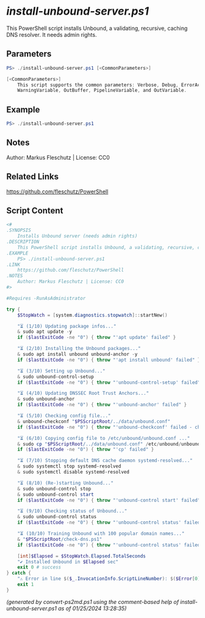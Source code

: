 *install-unbound-server.ps1*
================

This PowerShell script installs Unbound, a validating, recursive, caching DNS resolver. It needs admin rights.

Parameters
----------
```powershell
PS> ./install-unbound-server.ps1 [<CommonParameters>]

[<CommonParameters>]
    This script supports the common parameters: Verbose, Debug, ErrorAction, ErrorVariable, WarningAction, 
    WarningVariable, OutBuffer, PipelineVariable, and OutVariable.
```

Example
-------
```powershell
PS> ./install-unbound-server.ps1

```

Notes
-----
Author: Markus Fleschutz | License: CC0

Related Links
-------------
https://github.com/fleschutz/PowerShell

Script Content
--------------
```powershell
<#
.SYNOPSIS
	Installs Unbound server (needs admin rights)
.DESCRIPTION
	This PowerShell script installs Unbound, a validating, recursive, caching DNS resolver. It needs admin rights.
.EXAMPLE
	PS> ./install-unbound-server.ps1
.LINK
	https://github.com/fleschutz/PowerShell
.NOTES
	Author: Markus Fleschutz | License: CC0
#>

#Requires -RunAsAdministrator

try {
	$StopWatch = [system.diagnostics.stopwatch]::startNew()

	"⏳ (1/10) Updating package infos..."
	& sudo apt update -y
	if ($lastExitCode -ne "0") { throw "'apt update' failed" }

	"⏳ (2/10) Installing the Unbound packages..."
	& sudo apt install unbound unbound-anchor -y
	if ($lastExitCode -ne "0") { throw "'apt install unbound' failed" }

	"⏳ (3/10) Setting up Unbound..."
	& sudo unbound-control-setup
	if ($lastExitCode -ne "0") { throw "'unbound-control-setup' failed" }

	"⏳ (4/10) Updating DNSSEC Root Trust Anchors..."
	& sudo unbound-anchor
	if ($lastExitCode -ne "0") { throw "'unbound-anchor' failed" }

	"⏳ (5/10) Checking config file..."
	& unbound-checkconf "$PSScriptRoot/../data/unbound.conf"
	if ($lastExitCode -ne "0") { throw "'unbound-checkconf' failed - check the syntax" }

	"⏳ (6/10) Copying config file to /etc/unbound/unbound.conf ..."
	& sudo cp "$PSScriptRoot/../data/unbound.conf" /etc/unbound/unbound.conf
	if ($lastExitCode -ne "0") { throw "'cp' failed" }

	"⏳ (7/10) Stopping default DNS cache daemon systemd-resolved..."
	& sudo systemctl stop systemd-resolved
	& sudo systemctl disable systemd-resolved

	"⏳ (8/10) (Re-)starting Unbound..."
	& sudo unbound-control stop
	& sudo unbound-control start
	if ($lastExitCode -ne "0") { throw "'unbound-control start' failed" }

	"⏳ (9/10) Checking status of Unbound..."
	& sudo unbound-control status
	if ($lastExitCode -ne "0") { throw "'unbound-control status' failed" }

	"⏳ (10/10) Training Unbound with 100 popular domain names..."
	& "$PSScriptRoot/check-dns.ps1" 
	if ($lastExitCode -ne "0") { throw "'unbound-control status' failed" }

	[int]$Elapsed = $StopWatch.Elapsed.TotalSeconds
	"✔️ Installed Unbound in $Elapsed sec"
	exit 0 # success
} catch {
	"⚠️ Error in line $($_.InvocationInfo.ScriptLineNumber): $($Error[0])"
	exit 1
}
```

*(generated by convert-ps2md.ps1 using the comment-based help of install-unbound-server.ps1 as of 01/25/2024 13:28:35)*
